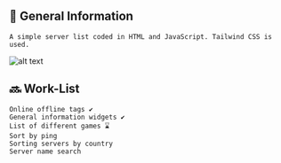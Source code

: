 ## 📄 General Information
```
A simple server list coded in HTML and JavaScript. Tailwind CSS is used.
```

![alt text](https://gcdnb.pbrd.co/images/Oy01SxD6kAEg.png?o=1)

## 🔜 Work-List 
```
Online offline tags ✔️
General information widgets ✔️
List of different games ⌛
Sort by ping 
Sorting servers by country
Server name search
```
